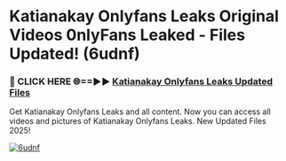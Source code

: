 # Katianakay Onlyfans Leaks Original Videos 0nlyFans Leaked - Files Updated! (6udnf)

<h3>🔴 CLICK HERE 🌐==►► <a href="https://tinyurl.com/x26r9saj" rel="nofollow">Katianakay Onlyfans Leaks Updated Files</a></h3>

Get Katianakay Onlyfans Leaks and all content. Now you can access all videos and pictures of Katianakay Onlyfans Leaks. New Updated Files 2025!

[![6udnf](https://i.imgur.com/LkgZPqh.gif)](https://tinyurl.com/x26r9saj)
